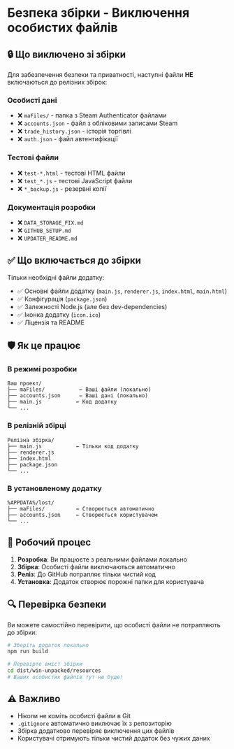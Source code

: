 # Безпека збірки - Виключення особистих файлів

## 🔒 Що виключено зі збірки

Для забезпечення безпеки та приватності, наступні файли **НЕ** включаються до релізних збірок:

### Особисті дані
- ❌ `maFiles/` - папка з Steam Authenticator файлами
- ❌ `accounts.json` - файл з обліковими записами Steam
- ❌ `trade_history.json` - історія торгівлі
- ❌ `auth.json` - файл автентифікації

### Тестові файли
- ❌ `test-*.html` - тестові HTML файли
- ❌ `test_*.js` - тестові JavaScript файли
- ❌ `*_backup.js` - резервні копії

### Документація розробки
- ❌ `DATA_STORAGE_FIX.md`
- ❌ `GITHUB_SETUP.md`
- ❌ `UPDATER_README.md`

## ✅ Що включається до збірки

Тільки необхідні файли додатку:
- ✅ Основні файли додатку (`main.js`, `renderer.js`, `index.html`, `main.html`)
- ✅ Конфігурація (`package.json`)
- ✅ Залежності Node.js (але без dev-dependencies)
- ✅ Іконка додатку (`icon.ico`)
- ✅ Ліцензія та README

## 🛡️ Як це працює

### В режимі розробки
```
Ваш проект/
├── maFiles/           ← Ваші файли (локально)
├── accounts.json      ← Ваші дані (локально)
├── main.js           ← Код додатку
└── ...
```

### В релізній збірці
```
Релізна збірка/
├── main.js           ← Тільки код додатку
├── renderer.js
├── index.html
├── package.json
└── ...
```

### В установленому додатку
```
%APPDATA%/lost/
├── maFiles/          ← Створюється автоматично
├── accounts.json     ← Створюється користувачем
└── ...
```

## 🔄 Робочий процес

1. **Розробка**: Ви працюєте з реальними файлами локально
2. **Збірка**: Особисті файли виключаються автоматично
3. **Реліз**: До GitHub потрапляє тільки чистий код
4. **Установка**: Додаток створює порожні папки для користувача

## 🔍 Перевірка безпеки

Ви можете самостійно перевірити, що особисті файли не потрапляють до збірки:

```bash
# Зберіть додаток локально
npm run build

# Перевірте вміст збірки
cd dist/win-unpacked/resources
# Ваших особистих файлів тут не буде!
```

## ⚠️ Важливо

- Ніколи не коміть особисті файли в Git
- `.gitignore` автоматично виключає їх з репозиторію
- Збірка додатково перевіряє виключення цих файлів
- Користувачі отримують тільки чистий додаток без чужих даних
